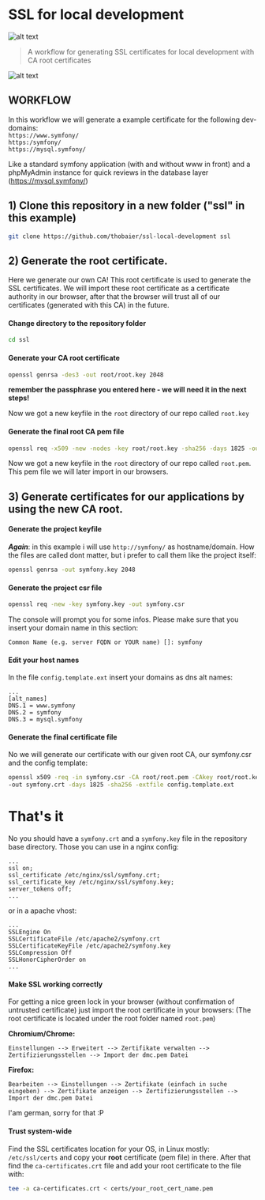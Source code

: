 # SSL for local development
![alt text](https://www.udocx.com/sites/default/files/uploads/Wiki/Miscellaneous/ssl-logo.png)
> A workflow for generating SSL certificates for local development with CA root certificates  

![alt text](https://qph.fs.quoracdn.net/main-qimg-09e8c163a687f3006bd18e5ce4b11217)

## WORKFLOW
In this workflow we will generate a example certificate for the following dev-domains:  
`https://www.symfony/`  
`https:/symfony/`  
`https://mysql.symfony/`

Like a standard symfony application (with and without www in front) and a phpMyAdmin instance for quick reviews in the database layer (https://mysql.symfony/)

## 1) Clone this repository in a new folder ("ssl" in this example)
```bash
git clone https://github.com/thobaier/ssl-local-development ssl
```

## 2) Generate the root certificate.
Here we generate our own CA! This root certificate is used to generate the SSL certificates. We will import these root certificate as a certificate authority in our browser, after that the browser will trust all of our certificates (generated with this CA) in the future.  
  
#### Change directory to the repository folder
```bash
cd ssl
```

#### Generate your CA root certificate
```bash
openssl genrsa -des3 -out root/root.key 2048
```
**remember the passphrase you entered here - we will need it in the next steps!**

Now we got a new keyfile in the `root` directory of our repo called `root.key`

#### Generate the final root CA pem file
```bash
openssl req -x509 -new -nodes -key root/root.key -sha256 -days 1825 -out root/root.pem
```
Now we got a new keyfile in the `root` directory of our repo called `root.pem`. This pem file we will later import in our browsers.

## 3) Generate certificates for our applications by using the new CA root.

#### Generate the project keyfile
***Again***: in this example i will use `http://symfony/` as hostname/domain. How the files are called dont matter, but i prefer to call them like the project itself:
```bash
openssl genrsa -out symfony.key 2048
```
#### Generate the project csr file
```bash
openssl req -new -key symfony.key -out symfony.csr
```
The console will prompt you for some infos. Please make sure that you insert your domain name in this section:
```
Common Name (e.g. server FQDN or YOUR name) []: symfony
```

#### Edit your host names
In the file `config.template.ext` insert your domains as dns alt names:
```
...
[alt_names]
DNS.1 = www.symfony
DNS.2 = symfony
DNS.3 = mysql.symfony
```
#### Generate the final certificate file
No we will generate our certificate with our given root CA, our symfony.csr and the config template:
```bash
openssl x509 -req -in symfony.csr -CA root/root.pem -CAkey root/root.key -CAcreateserial \
-out symfony.crt -days 1825 -sha256 -extfile config.template.ext
```

# **That's it**
No you should have a `symfony.crt` and a `symfony.key` file in the repository base directory.
Those you can use in a nginx config:
```
...
ssl on;
ssl_certificate /etc/nginx/ssl/symfony.crt;
ssl_certificate_key /etc/nginx/ssl/symfony.key;
server_tokens off;
...
```
or in a apache vhost:
```
...
SSLEngine On
SSLCertificateFile /etc/apache2/symfony.crt
SSLCertificateKeyFile /etc/apache2/symfony.key
SSLCompression Off
SSLHonorCipherOrder on
...
```
#### Make SSL working correctly
For getting a nice green lock in your browser (without confirmation of untrusted certificate) just import the root certificate in your browsers:
(The root certificate is located under the root folder named `root.pem`)

**Chromium/Chrome:**
```
Einstellungen --> Erweitert --> Zertifikate verwalten --> Zertifizierungsstellen --> Import der dmc.pem Datei
```
**Firefox:**
```
Bearbeiten --> Einstellungen --> Zertifikate (einfach in suche eingeben) --> Zertifikate anzeigen --> Zertifizierungsstellen --> Import der dmc.pem Datei
```

I'am german, sorry for that :P

#### Trust system-wide
Find the SSL certificates location for your OS, in Linux mostly: `/etc/ssl/certs` and copy your **root** certificate (pem file) in there. After that find the `ca-certificates.crt` file and add your root certificate to the file with:
```bash
tee -a ca-certificates.crt < certs/your_root_cert_name.pem
```